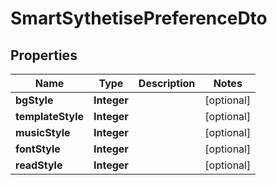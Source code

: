 

# SmartSythetisePreferenceDto


## Properties

Name | Type | Description | Notes
------------ | ------------- | ------------- | -------------
**bgStyle** | **Integer** |  |  [optional]
**templateStyle** | **Integer** |  |  [optional]
**musicStyle** | **Integer** |  |  [optional]
**fontStyle** | **Integer** |  |  [optional]
**readStyle** | **Integer** |  |  [optional]



